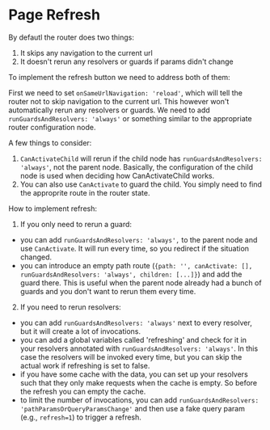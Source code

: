 # Page Refresh

By defautl the router does two things:

1. It skips any navigation to the current url
2. It doesn't rerun any resolvers or guards if params didn't change

To implement the refresh button we need to address both of them:

First we need to set `onSameUrlNavigation: 'reload'`, which will tell the router not to skip navigation to the current url. This however won't automatically rerun any resolvers or guards. We need to add `runGuardsAndResolvers: 'always'` or something similar to the appropriate router configuration node.

A few things to consider:

1. `CanActivateChild` will rerun if the child node has `runGuardsAndResolvers: 'always'`, not the parent node. Basically, the configuration of the child node is used when deciding how CanActivateChild works.
2. You can also use `CanActivate` to guard the child. You simply need to find the approprite route in the router state.

How to implement refresh:

1. If you only need to rerun a guard:

- you can add `runGuardsAndResolvers: 'always',` to the parent node and use `CanActivate`. It will run every time, so you redirect if the situation changed.
- you can introduce an empty path route (`{path: '', canActivate: [], runGuardsAndResolvers: 'always', children: [...]}`) and add the guard there. This is useful when the parent node already had a bunch of guards and you don't want to rerun them every time.

2. If you need to rerun resolvers:

- you can add `runGuardsAndResolvers: 'always'` next to every resolver, but it will create a lot of invocations.
- you can add a global variables called 'refreshing' and check for it in your resolvers annotated with `runGuardsAndResolvers: 'always'`. In this case the resolvers will be invoked every time, but you can skip the actual work if refreshing is set to false.
- if you have some cache with the data, you can set up your resolvers such that they only make requests when the cache is empty. So before the refresh you can empty the cache.
- to limit the number of invocations, you can add `runGuardsAndResolvers: 'pathParamsOrQueryParamsChange'` and then use a fake query param (e.g., `refresh=1`) to trigger a refresh.

